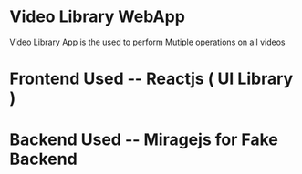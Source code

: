 # Video Library WebApp 
 Video Library App is the used to perform Mutiple  operations on all videos  

 # Frontend Used -- Reactjs (  UI  Library )
 # Backend Used  -- Miragejs for Fake Backend 
